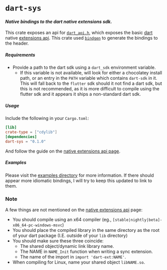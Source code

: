 # `dart-sys`
#### *Native bindings to the dart native extensions sdk.*

This crate exposes an api for [`dart_api.h`](https://github.com/dart-lang/sdk/blob/master/runtime/include/dart_api.h),
 which exposes the basic [dart](https://dart.dev/)
 native [extensions api](https://dart.dev/server/c-interop-native-extensions). 
 This crate used [`bindgen`](https://github.com/rust-lang/rust-bindgen)
 to generate the bindings to the header.
 
##### Requirements
- Provide a path to the dart sdk using a `dart_sdk` environment variable.
  - If this variable is not available, will look for either a chocolatey install
  path, or an entry in the `PATH` variable which contains `dart-sdk` in it.
  This will fall back to the `flutter` sdk should it not find a dart sdk, but this
  is not recommended, as it is more difficult to compile using the flutter sdk
  and it appears it ships a non-standard dart sdk. 

##### Usage
Include the following in your `Cargo.toml`:
```toml
[lib]
crate-type = ["cdylib"]
[dependencies]
dart-sys = "0.1.0"
```
And follow the guide on the [native extensions api page](https://dart.dev/server/c-interop-native-extensions).

##### Examples
Please visit the [examples directory](https://github.com/OptimisticPeach/dart-sys/tree/master/examples) for more information. If there should appear
more idiomatic bindings, I will try to keep this updated to link to them. 

### Note
A few things are not mentioned on the [native extensions api](https://dart.dev/server/c-interop-native-extensions)
page:

- You should compile using an x64 compiler (eg., `[stable|nightly|beta]-x86_64-pc-windows-msvc`)
- You should place the compiled library in the same directory as the root of your dart
package (I.E. outside of your `lib` directory)
- You should make sure these three coincide:
  - The shared object/dynamic link library name.
  - The NAME in `NAME_Init` function when writing a sync extension.
  - The name of the import in `import 'dart-ext:NAME'`.
- When compiling for Linux, name your shared object `libNAME.so`.
